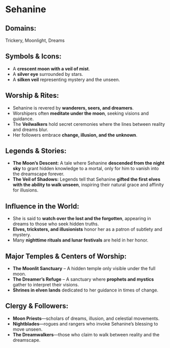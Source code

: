 # Sehanine  

## **Domains:**  
Trickery, Moonlight, Dreams  

## **Symbols & Icons:**  
- A **crescent moon with a veil of mist**.  
- A **silver eye** surrounded by stars.  
- A **silken veil** representing mystery and the unseen.  

## **Worship & Rites:**  
- Sehanine is revered by **wanderers, seers, and dreamers**.  
- Worshipers often **meditate under the moon**, seeking visions and guidance.  
- The **Veilwalkers** hold secret ceremonies where the lines between reality and dreams blur.  
- Her followers embrace **change, illusion, and the unknown**.  

## **Legends & Stories:**  
- **The Moon’s Descent:** A tale where Sehanine **descended from the night sky** to grant hidden knowledge to a mortal, only for him to vanish into the dreamscape forever.  
- **The Veil of Shadows:** Legends tell that Sehanine **gifted the first elves with the ability to walk unseen**, inspiring their natural grace and affinity for illusions.  

## **Influence in the World:**  
- She is said to **watch over the lost and the forgotten**, appearing in dreams to those who seek hidden truths.  
- **Elves, tricksters, and illusionists** honor her as a patron of subtlety and mystery.  
- Many **nighttime rituals and lunar festivals** are held in her honor.  

## **Major Temples & Centers of Worship:**  
- **The Moonlit Sanctuary** – A hidden temple only visible under the full moon.  
- **The Dreamer’s Refuge** – A sanctuary where **prophets and mystics** gather to interpret their visions.  
- **Shrines in elven lands** dedicated to her guidance in times of change.  

## **Clergy & Followers:**  
- **Moon Priests**—scholars of dreams, illusion, and celestial movements.  
- **Nightblades**—rogues and rangers who invoke Sehanine’s blessing to move unseen.  
- **The Dreamwalkers**—those who claim to walk between reality and the dreamscape.  

